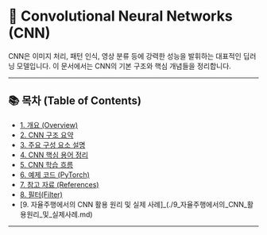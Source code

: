 # 🧠 Convolutional Neural Networks (CNN)

CNN은 이미지 처리, 패턴 인식, 영상 분류 등에 강력한 성능을 발휘하는 대표적인 딥러닝 모델입니다. 이 문서에서는 CNN의 기본 구조와 핵심 개념들을 정리합니다.

---

## 📚 목차 (Table of Contents)
- [1. 개요 (Overview)](./1_개요_overview.md)
- [2. CNN 구조 요약](./2_cnn_구조_요약.md)
- [3. 주요 구성 요소 설명](./3_주요_구성_요소_설명.md)
- [4. CNN 핵심 용어 정리](./4_cnn_핵심용어_정리.md)
- [5. CNN 학습 흐름](./5_cnn_학습_흐름.md)
- [6. 예제 코드 (PyTorch)](./6_예제_코드_pytorch.md)
- [7. 참고 자료 (References)](./7_참고_자료_references.md)
- [8. 필터(Filter)](./8_필터.md)
- [9. 자율주행에서의 CNN 활용 원리 및 실제 사례]_(./9_자율주행에서의_CNN_활용원리_및_실제사례.md)
---
